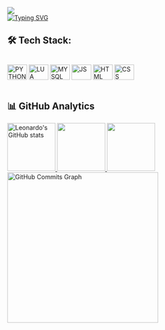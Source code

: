 ![](https://komarev.com/ghpvc/?username=leobalbo&label=VIEWS)<br>
[![Typing SVG](https://readme-typing-svg.herokuapp.com?font=orbitron&size=35&duration=4000&color=3382ed&center=true&vCenter=true&lines=Welcome+to+my+profile)](https://git.io/typing-svg)

## 🛠️ Tech Stack:
<div style="display: inline_block"><br>
 <img align="center" alt="PYTHON" height="35" width="45" src="https://cdn.jsdelivr.net/gh/devicons/devicon/icons/python/python-original.svg">
 <img align="center" alt="LUA" height="35" width="45" src="https://cdn.jsdelivr.net/gh/devicons/devicon/icons/lua/lua-original-wordmark.svg">
 <img align="center" alt="MYSQL" height="35" width="45" src="https://cdn.jsdelivr.net/gh/devicons/devicon/icons/mysql/mysql-original-wordmark.svg">
  <img align="center" alt="JS" height="35" width="45" src="https://cdn.jsdelivr.net/gh/devicons/devicon/icons/javascript/javascript-plain.svg">
 <img align="center" alt="HTML" height="35" width="45" src="https://cdn.jsdelivr.net/gh/devicons/devicon/icons/html5/html5-original.svg">
 <img align="center" alt="CSS" height="35" width="45" src="https://cdn.jsdelivr.net/gh/devicons/devicon/icons/css3/css3-original.svg">
</div><br>

## 📊 GitHub Analytics

<a href="http://www.github.com/leobalbo">
 <img height="110em" src="https://github-readme-stats.vercel.app/api?username=leobalbo&show_icons=true&hide=&count_private=true&title_color=3382ed&text_color=ffffff&icon_color=3382ed&bg_color=171717&hide_border=true&show_icons=true" alt="Leonardo's GitHub stats" />
  <img height="110em" src="https://github-readme-stats.vercel.app/api/top-langs/?username=leobalbo&layout=compact&title_color=3382ed&text_color=ffffff&icon_color=3382ed&bg_color=171717&hide_border=true&locale=en&custom_title=Top%20%Languages"/>
  <img height="110em" src="https://github-readme-streak-stats.herokuapp.com/?user=leobalbo&stroke=ffffff&background=171717&ring=3382ed&fire=3382ed&currStreakNum=ffffff&currStreakLabel=3382ed&sideNums=ffffff&sideLabels=ffffff&dates=ffffff&hide_border=true" />
</a>

<a href="http://www.github.com/leobalbo">
 <img height="345em" src="https://github-readme-activity-graph.vercel.app/graph?username=leobalbo&bg_color=171717&color=ffffff&line=3382ed&point=ffffff&area_color=171717&area=true&hide_border=true&custom_title=GitHub%20Commits%20Graph" alt="GitHub Commits Graph" /><br>
</a>
